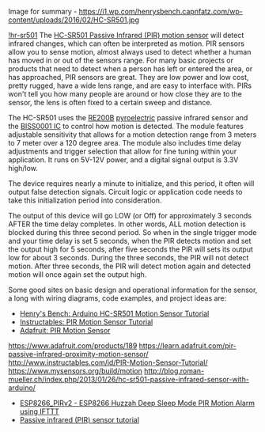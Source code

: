 Image for summary - https://i1.wp.com/henrysbench.capnfatz.com/wp-content/uploads/2016/02/HC-SR501.jpg

[!hr-sr501](https://www.squirrel-labs.net/media/catalog/product/cache/1/image/650x/040ec09b1e35df139433887a97daa66f/i/r/irmodule_3.jpg)
The [HC-SR501 Passive Infrared (PIR) motion sensor][01]
will detect infrared changes, which can often be interpreted as motion.
PIR sensors allow you to sense motion,
almost always used to detect whether a human has moved in or out of the sensors range.
For many basic projects or products that need to detect when
a person has left or entered the area, or has approached, PIR sensors are great.
They are low power and low cost, pretty rugged, have a wide lens range, and are easy to interface with.
PIRs won't tell you how many people are around or how close they are to the sensor,
the lens is often fixed to a certain sweep and distance.

The HC-SR501 uses the [RE200B][03] [pyroelectric][04] passive infrared sensor
and the [BISS0001 IC][02] to control how motion is detected.
The module features adjustable sensitivity that allows for a
motion detection range from 3 meters to 7 meter over a 120 degree area.
The module also includes time delay adjustments and trigger selection
that allow for fine tuning within your application.
It runs on 5V-12V power,
and a digital signal output is 3.3V high/low.

The device requires nearly a minute to initialize,
and this period, it often will output false detection signals.
Circuit logic or application code needs to take this initialization period into consideration.

The output of this device will go LOW (or Off)
for approximately 3 seconds AFTER the time delay completes.
In other words, ALL motion detection is blocked during this three second period.
So when in the single trigger mode and your time delay is set 5 seconds,
when the PIR detects motion and set the output high for 5 seconds,
after five seconds the PIR will sets its output low for about 3 seconds.
During the three seconds, the PIR will not detect motion.
After three seconds, the PIR will detect motion again and detected motion will once again set the output high.

Some good sites on basic design and operational information for the sensor,
a long with wiring diagrams, code examples, and project ideas are:

* [Henry's Bench: Arduino HC-SR501 Motion Sensor Tutorial](http://henrysbench.capnfatz.com/henrys-bench/arduino-sensors-and-input/arduino-hc-sr501-motion-sensor-tutorial/)
* [Instructables: PIR Motion Sensor Tutorial](http://www.instructables.com/id/PIR-Motion-Sensor-Tutorial/?ALLSTEPS)
* [Adafruit: PIR Motion Sensor](https://learn.adafruit.com/pir-passive-infrared-proximity-motion-sensor/overview)

https://www.adafruit.com/products/189
https://learn.adafruit.com/pir-passive-infrared-proximity-motion-sensor/
http://www.instructables.com/id/PIR-Motion-Sensor-Tutorial/
https://www.mysensors.org/build/motion
http://blog.roman-mueller.ch/index.php/2013/01/26/hc-sr501-passive-infrared-sensor-with-arduino/

* [ESP8266_PIRv2 - ESP8266 Huzzah Deep Sleep Mode PIR Motion Alarm using IFTTT](https://github.com/rgrokett/ESP8266_PIRv2)
* [Passive infrared (PIR) sensor tutorial](https://hackaday.com/2009/08/21/passive-infrared-pir-sensor-tutorial/)




[01]:http://www.datasheet-pdf.download/hc-sr501-pir-motion-sensor/
[02]:http://www.ladyada.net/media/sensors/BISS0001.pdf
[03]:https://cdn-learn.adafruit.com/assets/assets/000/010/134/original/RE200B.pdf
[04]:https://en.wikipedia.org/wiki/Pyroelectricity
[05]:
[06]:
[07]:
[08]:
[09]:
[00]:
[11]:
[12]:
